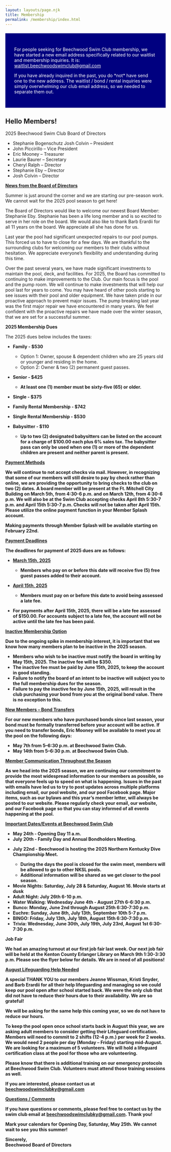 ```yaml
---
layout: layouts/page.njk
title: Membership
permalink: /membership/index.html
---
```

<section class="[ inner-wrapper ] [ sf-flow ]" style="background: navy; padding: 2em; margin: 1.5em auto;">
 <p style="color: #fff;">For people seeking for Beechwood Swim Club membership, we have started a new email address specifically related to our waitlist and membership inquiries. It is: <a style="color: #fff !important;" href="mailto:waitlist.beechwoodswimclub@gmail.com">waitlist.beechwoodswimclub@gmail.com</a></p>
 <p style="color: #fff;">If you have already inquired in the past, you do *not* have send one to the new address. The waitlist / bond / rental inquiries were simply overwhelming our club email address, so we needed to separate them out. </p>
</section>
 
## Hello Members!

2025 Beechwood Swim Club Board of Directors

* Stephanie Bogenschutz Josh Colvin – President
* John Piccirillo – Vice President
* Eric Mooney – Treasurer
* Laurie Baurer – Secretary
* Cheryl Ralph – Director
* Stephanie Eby – Director
* Josh Colvin – Director

<p style="font-weight: bold; text-decoration: underline;">News from the Board of Directors</p>
<p>Summer is just around the corner and we are starting our pre-season work. We cannot wait for the 2025 pool season to get here!</p>
 
<p>The Board of Directors would like to welcome our newest Board Member: Stephanie Eby. Stephanie has been a life long member and is so excited to serve in her role on the board. We would also like to thank Barb Erardii for all 11 years on the board. We appreciate all she has done for us.</p>

<p>Last year the pool had significant unexpected repairs to our pool pumps. This forced us to have to close for a few days.  We are thankful to the surrounding clubs for welcoming our members to their clubs without hesitation. We appreciate everyone’s flexibility and understanding during this time.</p>

<p>Over the past several years, we have made significant investments to maintain the pool, deck, and facilities.  For 2025, the Board has committed to continuing to make improvements to the Club.  Our main focus is the pool and the pump room.  We will continue to make investments that will help our pool last for years to come.  You may have heard of other pools starting to see issues with their pool and older equipment.  We have taken pride in our proactive approach to prevent major issues. The pump breaking last year was the first major repair we have encountered in many years. We feel confident with the proactive repairs we have made over the winter season, that we are set for a successful summer.</p>
 
<p style="font-weight: bold;">2025 Membership Dues</p>
<p>The 2025 dues below includes the taxes:</p>
<ul>
    <li>
        <p style="font-weight: bold;">Family - $530</p>
        <ul>
            <li>Option 1: Owner, spouse & dependent children who are 25 years old or younger and residing in the home.</li>
            <li>Option 2: Owner & two (2) permanent guest passes.</li>
        </ul>
    </li>
    <li>
        <p><b>Senior ‐ $425</p>
        <ul>
            <li>At least one (1) member must be sixty-five (65) or older.</li>
        </ul>
    </li>
    <li>
        <p><b>Single ‐ $375</b></p>
    </li>
    <li>
        <p><b>Family Rental Membership ‐ $742</b></p>
    </li>
    <li>
        <p><b>Single Rental Membership ‐ $530</b></p>
    </li>
    <li>
        <p><b>Babysitter ‐ $110</p>
        <ul>
            <li>Up to two (2) designated babysitters can be listed on the account for a charge of $100.00 each plus 6% sales tax. The babysitter pass can only be used when one (1) or more of the dependent children are present and neither parent is present.</li>
        </ul>
    </li>
</ul>
 
<p style="font-weight: bold; text-decoration: underline;">Payment Methods</p>
<p>We will continue to not accept checks via mail. However, in recognizing that some of our members will still desire to pay by check rather than online, we are providing the opportunity to bring checks to the club on two (2) dates. A board member will be present at the Ft. Mitchell City Building on March 5th, from 4:30-6 p.m. and on March 12th, from 4:30-6 p.m. We will also be at the Swim Club accepting checks April 8th 5:30-7 p.m. and April 15th 5:30-7 p.m. Checks will not be taken after April 15th. Please utilize the online payment function in your Member Splash account.</p>

<p style="font-weight: bold;">Making payments through Member Splash will be available starting on February 22nd.</p>

<p style="font-weight: bold; text-decoration: underline;">Payment Deadlines</p>
<p>The deadlines for payment of 2025 dues are as follows:</p>

<ul>
    <li>
        <p style="font-weight: bold; text-decoration: underline;">March 15th, 2025</p>
        <ul>
            <li>Members who pay on or before this date will receive five (5) free guest passes added to their account.</li>
        </ul>
    </li>
    <li>
        <p style="font-weight: bold; text-decoration: underline;">April 15th, 2025</p>
        <ul>
            <li>Members must pay on or before this date to avoid being assessed a late fee.</li>
        </ul>
    </li>
    <li>
        <p>For payments after April 15th, 2025, there will be a late fee assessed of $150.00. For accounts subject to a late fee, the account will not be active until the late fee has been paid.</p>
    </li>
</ul>
 
<p style="font-weight: bold; text-decoration: underline;">Inactive Membership Option</p>
<p>Due to the ongoing spike in membership interest, it is important that we know how many members plan to be inactive in the 2025 season.</p>

<ul>
    <li>Members who wish to be inactive must notify the board in writing by May 15th, 2025. The inactive fee will be $350.</li>
    <li>The inactive fee must be paid by June 15th, 2025, to keep the account in good standing.</li>
    <li>Failure to notify the board of an intent to be inactive will subject you to the full membership dues for the season.</li>
    <li>Failure to pay the inactive fee by June 15th, 2025, will result in the club purchasing your bond from you at the original bond value. There is no exception to this.</li>
</ul>
 
<p style="font-weight: bold; text-decoration: underline;">New Members – Bond Transfers</p>
<p>For our new members who have purchased bonds since last season, your bond must be formally transferred before your account will be active. If you need to transfer bonds, Eric Mooney will be available to meet you at the pool on the following days:</p>

<ul>
    <li>May 7th from 5–6:30 p.m. at Beechwood Swim Club.</li>
    <li>May 14th from 5–6:30 p.m. at Beechwood Swim Club.</li>
</ul>
 
<p style="font-weight: bold; text-decoration: underline;">Member Communication Throughout the Season</p>
<p>As we head into the 2025 season, we are continuing our commitment to provide the most widespread information to our members as possible, so that everyone feels up to speed on what is happening. Issues in the past with emails have led us to try to post updates across multiple platforms including email, our pool website, and our pool Facebook page. Major items, such as our bylaws and this year’s member letter, will always be posted to our website. Please regularly check your email, our website, and our Facebook page so that you can stay informed of all events happening at the pool.</p> 
 
<p style="font-weight: bold; text-decoration: underline;">Important Dates/Events at Beechwood Swim Club</p>
<ul>
    <li>May 24th - Opening Day 11 a.m.</li>
    <li>July 20th - Family Day and Annual Bondholders Meeting.</li>
    <li>
        <p>July 22nd - Beechwood is hosting the 2025 Northern Kentucky Dive Championship Meet.</p>
        <ul>
            <li>During the days the pool is closed for the swim meet, members will be allowed to go to other NKSL pools.</li>
            <li>Additional information will be shared as we get closer to the pool season.</li>
        </ul>
    </li>
    <li>Movie Nights: Saturday, July 28 & Saturday, August 16. Movie starts at dusk</li>
    <li>Adult Night: July 26th 6-10 p.m.</li>
    <li>Water Walking: Wednesday June 4th - August 27th 6-6:30 p.m.</li>
    <li>Bunco: Monday, June 2nd through August 25th 6:30-7:30 p.m.</li>
    <li>Euchre: Sunday, June 8th, July 13th, September 10th 5-7 p.m.</li>
    <li>BINGO: Friday, July 13th, July 18th, August 15th 6:30-7:30 p.m.</li>
    <li>Trivia: Wednesday, June 30th, July 19th, July 23rd, August 1st 6:30-7:30 p.m.</li>
</ul>
 
<p>Job Fair</p>
<p>We had an amazing turnout at our first job fair last week. Our next job fair will be held at the Kenton County Erlanger Library on March 9th 1:30-3:30 p.m. Please see the flyer below for details. We are in need of all positions!</p>
<p style="font-weight: bold; text-decoration: underline;">August Lifeguarding Help Needed</p>
<p>A special THANK YOU to our members Jeanne Wissman, Kristi Snyder, and Barb Erardii for all their help lifeguarding and managing so we could keep our pool open after school started back. We were the only club that did not have to reduce their hours due to their availability. We are so grateful!</p>
 
<p>We will be asking for the same help this coming year, so we do not have to reduce our hours.</p>
 
<p>To keep the pool open once  school starts back in August this year, we are asking adult members to consider getting their Lifeguard certification. Members will need to commit to 2 shifts (12-4 p.m.) per week for 2 weeks. We would need 2 people per day (Monday – Friday) starting mid-August. We are looking for a maximum of 5 volunteers.  We will hold a lifeguard certification class at the pool for those who are volunteering.</p>

<p>Please know that there is additional training on our emergency protocols at Beechwood Swim Club. Volunteers must attend those training sessions as well.</p>
 
<p>If you are interested, please contact us at <a href="mailto:beechwoodswimclubky@gmail.com">beechwoodswimclubky@gmail.com</a></p>
 
<p style="font-weight: bold; text-decoration: underline;">Questions / Comments</p>
<p>If you have questions or comments, please feel free to contact us by the swim club email at <a href="mailto:beechwoodswimclubky@gmail.com">beechwoodswimclubky@gmail.com</a>. Thank you!</p>
 
<p>Mark your calendars for Opening Day, Saturday, May 25th. We cannot wait to see you this summer!</p>
 
<p>Sincerely,<br>
Beechwood Board of Directors</p>